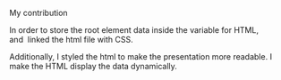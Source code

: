 My contribution 

In order to store the root element data inside the variable for HTML, and  linked the html file with CSS.

Additionally, I styled the html to make the presentation more readable.
I make the HTML display the data dynamically.
